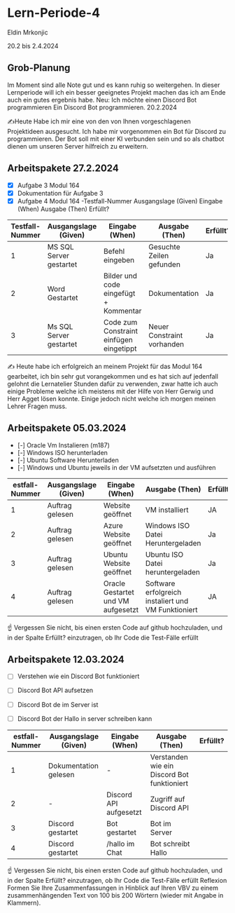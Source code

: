 # Lern-Periode-4
Eldin Mrkonjic

20.2 bis 2.4.2024

## Grob-Planung
Im Moment sind alle Note gut und es kann ruhig so weitergehen.
In dieser Lernperiode will ich ein besser geeignetes Projekt machen das ich am Ende auch ein gutes ergebnis habe.
Neu: Ich möchte einen Discord Bot programmieren
Ein Discord Bot programmieren.
20.2.2024

✍️Heute Habe ich mir eine von den von Ihnen vorgeschlagenen Projektideen ausgesucht. Ich habe mir vorgenommen ein Bot für Discord zu programmieren. Der Bot soll mit einer KI verbunden sein und so als chatbot dienen um unseren Server hilfreich zu erweitern.

## Arbeitspakete 27.2.2024
- [x] Aufgabe 3 Modul 164
- [x] Dokumentation für Aufgabe 3
- [x] Aufgabe 4 Modul 164
-Testfall-Nummer	Ausgangslage (Given)	Eingabe (When)	Ausgabe (Then)	Erfüllt?

| Testfall-Nummer | Ausgangslage (Given) | Eingabe (When) | Ausgabe (Then) | Erfüllt? |
| -------------- | -------------------- | -------------- | -------------- | -------- |
| 1              | MS SQL Server gestartet  | Befehl eingeben             | Gesuchte Zeilen gefunden               |  Ja        |
| 2              | Word Gestartet                 |  Bilder und code eingefügt + Kommentar              |    Dokumentation            |     Ja     |
| 3              | Ms SQL Server gestartet                 |  Code zum Constraint einfügen eingetippt             | Neuer Constraint vorhanden               |     Ja     |

✍️ Heute habe ich erfolgreich an meinem Projekt für das Modul 164 gearbeitet, ich bin sehr gut vorangekommen und es hat sich auf jedenfall gelohnt die Lernatelier Stunden dafür zu verwenden, zwar hatte ich auch einige Probleme welche ich meistens mit der Hilfe von Herr Gerwig und Herr Agget lösen konnte. Einige jedoch nicht welche ich morgen meinen Lehrer Fragen muss.

## Arbeitspakete 05.03.2024

- [-] Oracle Vm Instalieren (m187)
- [-] Windows ISO herunterladen
- [-] Ubuntu Software Herunterladen
- [-] Windows und Ubuntu jeweils in der VM aufsetzten und ausführen


| estfall-Nummer | Ausgangslage (Given) | Eingabe (When) | Ausgabe (Then) | Erfüllt? |
| -------------- | -------------------- | -------------- | -------------- | -------- |
| 1              | Auftrag gelesen               |   Website geöffnet          |  VM installiert                             |        JA  | 
| 2              | Auftrag gelesen               |   Azure Website geöffnet    |  Windows ISO Datei Heruntergeladen      |        Ja  |
| 3              | Auftrag gelesen               |   Ubuntu Website geöffnet   |  Ubuntu ISO Datei heruntergeladen              |        Ja  |
| 4              | Auftrag gelesen               |   Oracle Gestartet und VM aufgesetzt          | Software erfolgreich instaliert und VM Funktioniert  |  JA  |
☝️ Vergessen Sie nicht, bis einen ersten Code auf github hochzuladen, und in der Spalte Erfüllt? einzutragen, ob Ihr Code die Test-Fälle erfüllt

## Arbeitspakete 12.03.2024

- [ ] Verstehen wie ein Discord Bot funktioniert
- [ ] Discord Bot API aufsetzen
- [ ] Discord Bot de im Server ist
- [ ] Discord Bot der Hallo in server schreiben kann 


| estfall-Nummer | Ausgangslage (Given) | Eingabe (When) | Ausgabe (Then) | Erfüllt? |
| -------------- | -------------------- | -------------- | -------------- | -------- |
| 1              |   Dokumentation gelesen                   |     -           |     Verstanden wie ein Discord Bot funktioniert           |          |
| 2              |   -                   |   Discord API aufgesetzt             |         Zugriff auf Discord API      |          |
| 3              |     Discord gestartet                 |    Bot gestartet            |  Bot im Server              |          |
| 4              |       Discord gestartet               |    /hallo im Chat            |  Bot schreibt Hallo              |          |
☝️ Vergessen Sie nicht, bis einen ersten Code auf github hochzuladen, und in der Spalte Erfüllt? einzutragen, ob Ihr Code die Test-Fälle erfüllt
Reflexion
Formen Sie Ihre Zusammenfassungen in Hinblick auf Ihren VBV zu einem zusammenhängenden Text von 100 bis 200 Wörtern (wieder mit Angabe in Klammern).
 

